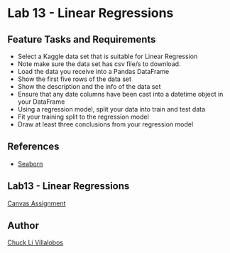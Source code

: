 # Lab 13 - Linear Regressions

## Feature Tasks and Requirements
- Select a Kaggle data set that is suitable for Linear Regression
- Note make sure the data set has csv file/s to download.
- Load the data you receive into a Pandas DataFrame
- Show the first five rows of the data set
- Show the description and the info of the data set
- Ensure that any date columns have been cast into a datetime object in your DataFrame
- Using a regression model, split your data into train and test data
- Fit your training split to the regression model
- Draw at least three conclusions from your regression model


## References

- [Seaborn](https://www.youtube.com/watch?v=Pkvdc2Z6eBg)


## Lab13 - Linear Regressions

[Canvas Assignment](https://canvas.instructure.com/courses/2045906/assignments/15160036)

## Author

[Chuck Li Villalobos](https://github.com/ticochuck)


